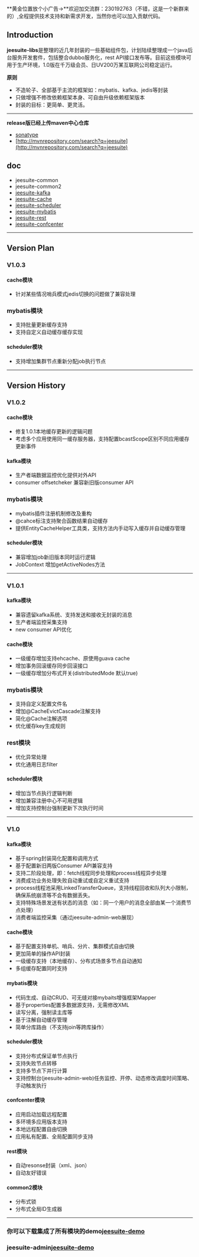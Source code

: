 **黄金位置放个小广告→**欢迎加交流群：230192763（不错，这是一个新群来的）,全程提供技术支持和新需求开发，当然你也可以加入贡献代码。
## Introduction
**jeesuite-libs**是整理的近几年封装的一些基础组件包，计划陆续整理成一个java后台服务开发套件，包括整合dubbo服务化，rest API接口发布等。目前这些模块可用于生产环境，1.0版在千万级会员、日UV200万某互联网公司稳定运行。

**原则**
- 不造轮子、全部基于主流的框架如：mybatis、kafka、jedis等封装
- 只做增强不修改依赖框架本身、可自由升级依赖框架版本
- 封装的目标：更简单、更灵活。
---
**release版已经上传maven中心仓库**
* [sonatype](https://oss.sonatype.org/content/repositories/releases/com/jeesuite/) 
* [http://mvnrepository.com/search?q=jeesuite](http://mvnrepository.com/search?q=jeesuite)

## doc
* jeesuite-common
* jeesuite-common2
* [jeesuite-kafka](./docs/kafka.md) 
* [jeesuite-cache](./docs/cache.md) 
* [jeesuite-scheduler](./docs/scheduler.md)
* [jeesuite-mybatis](./docs/mybatis.md) 
* [jeesuite-rest](./docs/rest.md) 
* [jeesuite-confcenter](./docs/confcenter.md)

--- 
## Version Plan
### V1.0.3 
#### cache模块
- 针对某些情况哨兵模式jedis切换的问题做了兼容处理

### mybatis模块
- 支持批量更新缓存支持
- 支持自定义自动缓存缓存实现

#### scheduler模块
- 支持增加集群节点重新分配job执行节点

---

## Version History
### V1.0.2 
#### cache模块
- 修复1.0.1本地缓存更新的逻辑问题
- 考虑多个应用使用同一缓存服务器，支持配置bcastScope区别不同应用缓存更新事件

#### kafka模块
- 生产者端数据监控优化提供对外API
- consumer offsetcheker 兼容新旧版consumer API

### mybatis模块
- mybatis插件注册机制修改及重构
- @cahce标注支持聚合函数结果自动缓存
- 提供EntityCacheHelper工具类，支持方法内手动写入缓存并自动缓存管理

#### scheduler模块
- 兼容增加job新旧版本同时运行逻辑
- JobContext 增加getActiveNodes方法

---
### V1.0.1
#### kafka模块
- 兼容遗留kafka系统、支持发送和接收无封装的消息
- 生产者端监控采集支持
- new consumer API优化

#### cache模块
- 一级缓存增加支持ehcache、原使用guava cache
- 增加事务回滚缓存同步回滚接口
- 一级缓存增加分布式开关(distributedMode 默认true)


### mybatis模块
- 支持自定义配置文件名
- 增加@CacheEvictCascade注解支持
- 简化@Cache注解选项
- 优化缓存key生成规则

### rest模块
- 优化异常处理
- 优化通用日志filter

#### scheduler模块
- 增加当节点执行逻辑判断
- 增加兼容注册中心不可用逻辑
- 增加支持控制台强制更新下次执行时间

---
### V1.0
#### kafka模块
- 基于spring封装简化配置和调用方式
- 基于配置新旧两版Consumer API兼容支持
- 支持二阶段处理，即：fetch线程同步处理和process线程异步处理
- 消费成功业务处理失败自动重试或自定义重试支持
- process线程池采用LinkedTransferQueue，支持线程回收和队列大小限制，确保系统崩溃等不会有数据丢失。
- 支持特殊场景发送有状态的消息（如：同一个用户的消息全部由某一个消费节点处理）
- 消费者端监控采集（通过jeesuite-admin-web展现）

#### cache模块
- 基于配置支持单机、哨兵、分片、集群模式自由切换
- 更加简单的操作API封装
- 一级缓存支持（本地缓存）、分布式场景多节点自动通知
- 多组缓存配置同时支持

#### mybatis模块
- 代码生成、自动CRUD、可无缝对接mybaits增强框架Mapper
- 基于properties配置多数据源支持，无需修改XML
- 读写分离，强制读主库等
- 基于注解自动缓存管理
- 简单分库路由（不支持join等跨库操作）

#### scheduler模块
- 支持分布式保证单节点执行
- 支持失败节点转移
- 支持多节点下并行计算
- 支持控制台(jeesuite-admin-web)任务监控、开停、动态修改调度时间策略、手动触发执行

#### confcenter模块
- 应用启动加载远程配置
- 多环境多应用版本支持
- 本地远程配置自由切换
- 应用私有配置、全局配置同步支持

#### rest模块
- 自动resonse封装（xml、json）
- 自动友好错误

#### common2模块
- 分布式锁
- 分布式全局ID生成器

---
### 你可以下载集成了所有模块的demo[jeesuite-demo](http://git.oschina.net/vakinge/jeesuite-demo) 
### jeesuite-admin[jeesuite-demo](http://git.oschina.net/vakinge/jeesuite-admin) 
